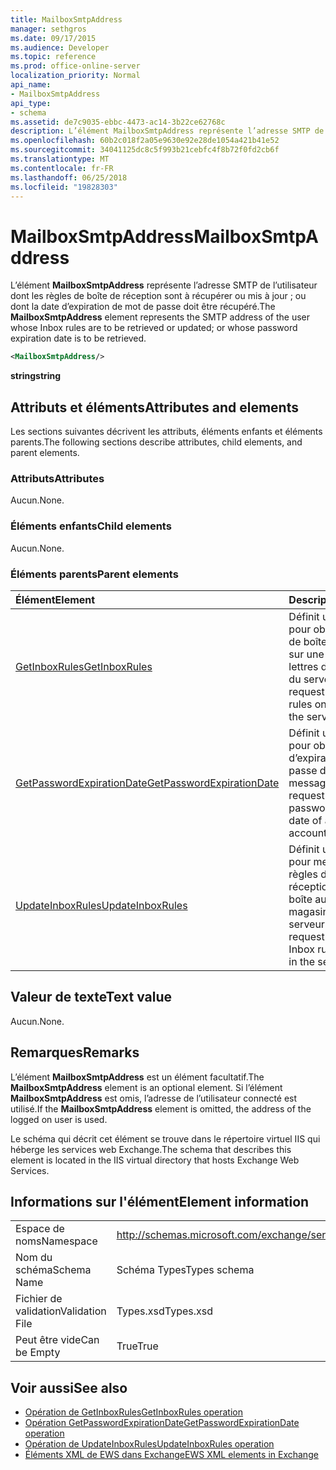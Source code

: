 ```yaml
---
title: MailboxSmtpAddress
manager: sethgros
ms.date: 09/17/2015
ms.audience: Developer
ms.topic: reference
ms.prod: office-online-server
localization_priority: Normal
api_name:
- MailboxSmtpAddress
api_type:
- schema
ms.assetid: de7c9035-ebbc-4473-ac14-3b22ce62768c
description: L’élément MailboxSmtpAddress représente l’adresse SMTP de l’utilisateur dont les règles de boîte de réception sont à récupérer ou mis à jour ; ou dont la date d’expiration de mot de passe doit être récupéré.
ms.openlocfilehash: 60b2c018f2a05e9630e92e28de1054a421b41e52
ms.sourcegitcommit: 34041125dc8c5f993b21cebfc4f8b72f0fd2cb6f
ms.translationtype: MT
ms.contentlocale: fr-FR
ms.lasthandoff: 06/25/2018
ms.locfileid: "19828303"
---
```

# <a name="mailboxsmtpaddress"></a><span data-ttu-id="7c1f7-103">MailboxSmtpAddress</span><span class="sxs-lookup"><span data-stu-id="7c1f7-103">MailboxSmtpAddress</span></span>

<span data-ttu-id="7c1f7-104">L’élément **MailboxSmtpAddress** représente l’adresse SMTP de l’utilisateur dont les règles de boîte de réception sont à récupérer ou mis à jour ; ou dont la date d’expiration de mot de passe doit être récupéré.</span><span class="sxs-lookup"><span data-stu-id="7c1f7-104">The **MailboxSmtpAddress** element represents the SMTP address of the user whose Inbox rules are to be retrieved or updated; or whose password expiration date is to be retrieved.</span></span> 
  
```XML
<MailboxSmtpAddress/>
```

<span data-ttu-id="7c1f7-105">**string**</span><span class="sxs-lookup"><span data-stu-id="7c1f7-105">**string**</span></span>

## <a name="attributes-and-elements"></a><span data-ttu-id="7c1f7-106">Attributs et éléments</span><span class="sxs-lookup"><span data-stu-id="7c1f7-106">Attributes and elements</span></span>

<span data-ttu-id="7c1f7-107">Les sections suivantes décrivent les attributs, éléments enfants et éléments parents.</span><span class="sxs-lookup"><span data-stu-id="7c1f7-107">The following sections describe attributes, child elements, and parent elements.</span></span>
  
### <a name="attributes"></a><span data-ttu-id="7c1f7-108">Attributs</span><span class="sxs-lookup"><span data-stu-id="7c1f7-108">Attributes</span></span>

<span data-ttu-id="7c1f7-109">Aucun.</span><span class="sxs-lookup"><span data-stu-id="7c1f7-109">None.</span></span>
  
### <a name="child-elements"></a><span data-ttu-id="7c1f7-110">Éléments enfants</span><span class="sxs-lookup"><span data-stu-id="7c1f7-110">Child elements</span></span>

<span data-ttu-id="7c1f7-111">Aucun.</span><span class="sxs-lookup"><span data-stu-id="7c1f7-111">None.</span></span>
  
### <a name="parent-elements"></a><span data-ttu-id="7c1f7-112">Éléments parents</span><span class="sxs-lookup"><span data-stu-id="7c1f7-112">Parent elements</span></span>

|<span data-ttu-id="7c1f7-113">**Élément**</span><span class="sxs-lookup"><span data-stu-id="7c1f7-113">**Element**</span></span>|<span data-ttu-id="7c1f7-114">**Description**</span><span class="sxs-lookup"><span data-stu-id="7c1f7-114">**Description**</span></span>|
|:-----|:-----|
|[<span data-ttu-id="7c1f7-115">GetInboxRules</span><span class="sxs-lookup"><span data-stu-id="7c1f7-115">GetInboxRules</span></span>](getinboxrules.md) <br/> |<span data-ttu-id="7c1f7-116">Définit une requête pour obtenir les règles de boîte de réception sur une boîte aux lettres dans le magasin du serveur.</span><span class="sxs-lookup"><span data-stu-id="7c1f7-116">Defines a request to get the Inbox rules on a mailbox in the server store.</span></span>  <br/> |
|[<span data-ttu-id="7c1f7-117">GetPasswordExpirationDate</span><span class="sxs-lookup"><span data-stu-id="7c1f7-117">GetPasswordExpirationDate</span></span>](getpasswordexpirationdate.md) <br/> |<span data-ttu-id="7c1f7-118">Définit une demande pour obtenir la date d’expiration de mot de passe d’un compte de messagerie.</span><span class="sxs-lookup"><span data-stu-id="7c1f7-118">Defines a request to get the password expiration date of an email account.</span></span>  <br/> |
|[<span data-ttu-id="7c1f7-119">UpdateInboxRules</span><span class="sxs-lookup"><span data-stu-id="7c1f7-119">UpdateInboxRules</span></span>](updateinboxrules.md) <br/> |<span data-ttu-id="7c1f7-120">Définit une demande pour mettre à jour les règles de boîte de réception dans une boîte aux lettres dans le magasin du serveur.</span><span class="sxs-lookup"><span data-stu-id="7c1f7-120">Defines a request to update the Inbox rules in a mailbox in the server store.</span></span>  <br/> |
   
## <a name="text-value"></a><span data-ttu-id="7c1f7-121">Valeur de texte</span><span class="sxs-lookup"><span data-stu-id="7c1f7-121">Text value</span></span>

<span data-ttu-id="7c1f7-122">Aucun.</span><span class="sxs-lookup"><span data-stu-id="7c1f7-122">None.</span></span>
  
## <a name="remarks"></a><span data-ttu-id="7c1f7-123">Remarques</span><span class="sxs-lookup"><span data-stu-id="7c1f7-123">Remarks</span></span>

<span data-ttu-id="7c1f7-124">L’élément **MailboxSmtpAddress** est un élément facultatif.</span><span class="sxs-lookup"><span data-stu-id="7c1f7-124">The **MailboxSmtpAddress** element is an optional element.</span></span> <span data-ttu-id="7c1f7-125">Si l’élément **MailboxSmtpAddress** est omis, l’adresse de l’utilisateur connecté est utilisé.</span><span class="sxs-lookup"><span data-stu-id="7c1f7-125">If the **MailboxSmtpAddress** element is omitted, the address of the logged on user is used.</span></span> 
  
<span data-ttu-id="7c1f7-126">Le schéma qui décrit cet élément se trouve dans le répertoire virtuel IIS qui héberge les services web Exchange.</span><span class="sxs-lookup"><span data-stu-id="7c1f7-126">The schema that describes this element is located in the IIS virtual directory that hosts Exchange Web Services.</span></span>
  
## <a name="element-information"></a><span data-ttu-id="7c1f7-127">Informations sur l'élément</span><span class="sxs-lookup"><span data-stu-id="7c1f7-127">Element information</span></span>

|||
|:-----|:-----|
|<span data-ttu-id="7c1f7-128">Espace de noms</span><span class="sxs-lookup"><span data-stu-id="7c1f7-128">Namespace</span></span>  <br/> |http://schemas.microsoft.com/exchange/services/2006/types  <br/> |
|<span data-ttu-id="7c1f7-129">Nom du schéma</span><span class="sxs-lookup"><span data-stu-id="7c1f7-129">Schema Name</span></span>  <br/> |<span data-ttu-id="7c1f7-130">Schéma Types</span><span class="sxs-lookup"><span data-stu-id="7c1f7-130">Types schema</span></span>  <br/> |
|<span data-ttu-id="7c1f7-131">Fichier de validation</span><span class="sxs-lookup"><span data-stu-id="7c1f7-131">Validation File</span></span>  <br/> |<span data-ttu-id="7c1f7-132">Types.xsd</span><span class="sxs-lookup"><span data-stu-id="7c1f7-132">Types.xsd</span></span>  <br/> |
|<span data-ttu-id="7c1f7-133">Peut être vide</span><span class="sxs-lookup"><span data-stu-id="7c1f7-133">Can be Empty</span></span>  <br/> |<span data-ttu-id="7c1f7-134">True</span><span class="sxs-lookup"><span data-stu-id="7c1f7-134">True</span></span>  <br/> |
   
## <a name="see-also"></a><span data-ttu-id="7c1f7-135">Voir aussi</span><span class="sxs-lookup"><span data-stu-id="7c1f7-135">See also</span></span>

- [<span data-ttu-id="7c1f7-136">Opération de GetInboxRules</span><span class="sxs-lookup"><span data-stu-id="7c1f7-136">GetInboxRules operation</span></span>](getinboxrules-operation.md)
- [<span data-ttu-id="7c1f7-137">Opération GetPasswordExpirationDate</span><span class="sxs-lookup"><span data-stu-id="7c1f7-137">GetPasswordExpirationDate operation</span></span>](getpasswordexpirationdate-operation.md)
- [<span data-ttu-id="7c1f7-138">Opération de UpdateInboxRules</span><span class="sxs-lookup"><span data-stu-id="7c1f7-138">UpdateInboxRules operation</span></span>](updateinboxrules-operation.md)
- [<span data-ttu-id="7c1f7-139">Éléments XML de EWS dans Exchange</span><span class="sxs-lookup"><span data-stu-id="7c1f7-139">EWS XML elements in Exchange</span></span>](ews-xml-elements-in-exchange.md)


